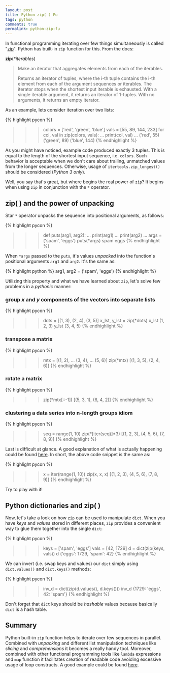 ```yaml
---
layout: post
title: Python zip( ) Fu
tags: python
comments: true
permalink: python-zip-fu
---
```


In functional programming iterating over few things simultaneously is called "[zip](http://stackoverflow.com/a/1115570)". Python has built-in `zip` function for this. From the docs:

**zip**(_*iterables_)

> Make an iterator that aggregates elements from each of the iterables.
>
> Returns an iterator of tuples, where the i-th tuple contains the i-th element from each of the argument sequences or iterables. The iterator stops when the shortest input iterable is exhausted. With a single iterable argument, it returns an iterator of 1-tuples. With no arguments, it returns an empty iterator.

As an example, lets consider iteration over two lists:

{% highlight pycon %}
>>> colors = ['red', 'green', 'blue']
>>> vals = [55, 89, 144, 233]
>>> for col, val in zip(colors, vals):
...     print(col, val)
...
('red', 55)
('green', 89)
('blue', 144)
{% endhighlight %}

<!--more-->

As you might have noticed, example code produced exactly 3 tuples. This is equal to the length of the shortest input sequence, i.e. `colors`. Such behavior is acceptable when we don't care about trailing, unmatched values from the longer sequences. Otherwise, usage of `itertools.zip_longest()` should be considered (*Python 3 only*).

Well, you say that's great, but where begins the real power of `zip`? It begins when using `zip` in conjunction with the `*` operator.

zip( ) and the power of unpacking
---------------------------------

Star `*` operator unpacks the sequence into positional arguments, as follows:

{% highlight pycon %}
>>> def puts(arg1, arg2):
...     print(arg1)
...     print(arg2)
...
>>> args = ('spam', 'eggs')
>>> puts(*args)
spam
eggs
{% endhighlight %}

When `*args` passed to the `puts`, it's values *unpacked* into the function's positional arguments `arg1` and `arg2`. It's the same as:

{% highlight python %}
arg1, arg2 = ('spam', 'eggs')
{% endhighlight %}

Utilizing this property and what we have learned about `zip`, let's solve few problems in a *pythonic* manner:

### group *x* and *y* components of the vectors into separate lists

{% highlight pycon %}
>>> dots = [(1, 3), (2, 4), (3, 5)]
>>> x_lst, y_lst = zip(*dots)
>>> x_lst
(1, 2, 3)
>>> y_lst
(3, 4, 5)
{% endhighlight %}

### transpose a matrix

{% highlight pycon %}
>>> mtx = [(1, 2),
...        (3, 4),
...        (5, 6)]
>>> zip(*mtx)
[(1, 3, 5), (2, 4, 6)]
{% endhighlight %}

### rotate a matrix

{% highlight pycon %}
>>> zip(*mtx[::-1])
[(5, 3, 1), (6, 4, 2)]
{% endhighlight %}

### clustering a data series into n-length groups idiom

{% highlight pycon %}
>>> seq = range(1, 10)
>>> zip(*[iter(seq)]*3)
[(1, 2, 3), (4, 5, 6), (7, 8, 9)]
{% endhighlight %}

Last is difficult at glance. A good explanation of what is actually happening could be found [here](http://stackoverflow.com/a/2233247). In short, the above code snippet is the same as:

{% highlight pycon %}
>>> x = iter(range(1, 10))
>>> zip(x, x, x)
[(1, 2, 3), (4, 5, 6), (7, 8, 9)]
{% endhighlight %}

Try to play with it!

## Python dictionaries and zip( )

Now, let's take a look on how `zip` can be used to manipulate `dict`. When you have *keys* and *values* stored in different places, `zip` provides a convenient way to glue them together into the single `dict`:

{% highlight pycon %}
>>> keys = ['spam', 'eggs']
>>> vals = [42, 1729]
>>> d = dict(zip(keys, vals))
>>> d
{'eggs': 1729, 'spam': 42}
{% endhighlight %}

We can invert (i.e. swap keys and values) our `dict` simply using `dict.values()` and `dict.keys()` methods:

{% highlight pycon %}
>>> inv_d = dict(zip(d.values(), d.keys()))
>>> inv_d
{1729: 'eggs', 42: 'spam'}
{% endhighlight %}

Don't forget that `dict` keys should be *hashable* values because basically `dict` is a hash table.

Summary
-------

Python built-in `zip` function helps to iterate over few sequences in parallel. Combined with *unpacking* and different list manipulation techniques like *slicing* and *comprehensions* it becomes a really handy tool. Moreover, combined with other functional programming tools like `lambda` expressions and `map` function it facilitates creation of readable code avoiding excessive usage of loop constructs. A good example could be found [here](https://bradmontgomery.net/blog/2013/04/01/pythons-zip-map-and-lambda/).

